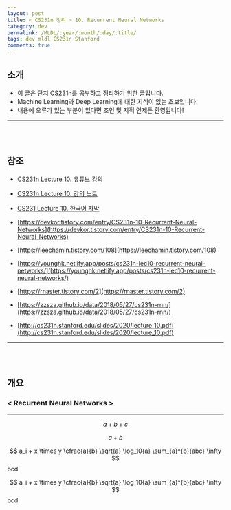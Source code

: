 ```yaml
---
layout: post
title: < CS231n 정리 > 10. Recurrent Neural Networks
category: dev
permalink: /MLDL/:year/:month/:day/:title/
tags: dev mldl CS231n Stanford
comments: true
---
```


## 소개
- 이 글은 단지 CS231n를 공부하고 정리하기 위한 글입니다.
- Machine Learning과 Deep Learning에 대한 지식이 없는 초보입니다.
- 내용에 오류가 있는 부분이 있다면 조언 및 지적 언제든 환영입니다!

---
<br><br>


## 참조
- [CS231n Lecture 10. 유튜브 강의](https://www.youtube.com/watch?v=6niqTuYFZLQ&ab_channel=StanfordUniversitySchoolofEngineering)

- [CS231n Lecture 10. 강의 노트](http://cs231n.stanford.edu/slides/2017/cs231n_2017_lecture10.pdf)

- [CS231 Lecture 10. 한국어 자막](https://github.com/visionNoob/CS231N_17_KOR_SUB/blob/master/kor/Lecture%2010%20%20%20Recurrent%20Neural%20Networks.ko.srt)

- [https://devkor.tistory.com/entry/CS231n-10-Recurrent-Neural-Networks](https://devkor.tistory.com/entry/CS231n-10-Recurrent-Neural-Networks)

- [https://leechamin.tistory.com/108](https://leechamin.tistory.com/108)

- [https://younghk.netlify.app/posts/cs231n-lec10-recurrent-neural-networks/](https://younghk.netlify.app/posts/cs231n-lec10-recurrent-neural-networks/)

- [https://rnaster.tistory.com/2](https://rnaster.tistory.com/2)

- [https://zzsza.github.io/data/2018/05/27/cs231n-rnn/](https://zzsza.github.io/data/2018/05/27/cs231n-rnn/)

- [http://cs231n.stanford.edu/slides/2020/lecture_10.pdf](http://cs231n.stanford.edu/slides/2020/lecture_10.pdf)

---
<br><br>

## 개요
### < Recurrent Neural Networks >
---

$$ a + b + c $$

$$ a + b $$

$$ a_i + x \times y \cfrac{a}{b} \sqrt{a} \log_10{a} \sum_{a}^{b}{abc} \infty $$ bcd


$$ a_i + x \times y \cfrac{a}{b} \sqrt{a} \log_10{a} \sum_{a}^{b}{abc} \infty $$
bcd
